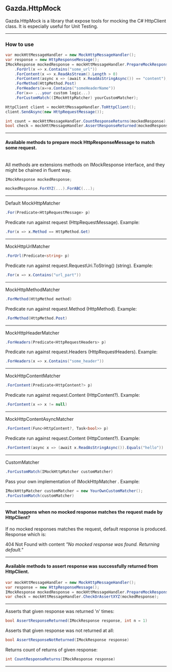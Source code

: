 ﻿## Gazda.HttpMock

Gazda.HttpMock is a library that expose tools for mocking the C# HttpClient class.
It is especially useful for Unit Testing.


---

### How to use

```csharp
var mockHttMessageHandler = new MockHttpMessageHandler();
var response = new HttpResponseMessage();
IMockResponse mockedResponse = mockHttMessageHandler.PrepareMockResponse(response)
    .ForUrl(x => x.Contains("some_url"))
    .ForContent(x => x.ReadAsStream().Length > 0)
    .ForContent(async x => (await x.ReadAsStringAsync()) == "content");
    .ForMethod(HttpMethod.Post)
    .ForHeaders(x=>x.Contains("someHeaderName"))
    .For(x=> ...your custom logic...)
    .ForCustomMatch((IMockHttpMatcher) yourCustomMatcher);

HttpClient client = mockHttMessageHandler.ToHttpClient();
client.SendAsync(new HttpRequestMessage());

int count = mockHttMessageHandler.CountResponseReturns(mockedResponse);
bool check = mockHttMessageHandler.AssertResponseReturned(mockedResponse, 2);

```

---

#### Available methods to prepare mock HttpResponseMessage to match some request.

\
All methods are extensions methods on IMockResponse interface, and they might be chained in fluent way.

```csharp
IMockResponse mockedResponse;

mockedResponse.ForXYZ(...).ForABC(...);
```

---

Default MockHttpMatcher

```csharp
.For(Predicate<HttpRequestMessage> p)
```

Predicate run against request (HttpRequestMessage). Example:

```csharp
.For(x => x.Method == HttpMethod.Get)
```

---
MockHttpUrlMatcher

```csharp
.ForUrl(Predicate<string> p)
```

Predicate run against request.RequestUri.ToString() (string). Example:

```csharp
.For(x => x.Contains("url_part"))
```

---
MockHttpMethodMatcher

```csharp
.ForMethod(HttpMethod method)
```

Predicate run against request.Method (HttpMethod). Example:

```csharp
.ForMethod(HttpMethod.Post)
```

---
MockHttpHeaderMatcher

```csharp
.ForHeaders(Predicate<HttpRequestHeaders> p)
```

Predicate run against request.Headers (HttpRequestHeaders). Example:

```csharp
.ForHeaders(x => x.Contains("some_header"))
```

---
MockHttpContentMatcher

```csharp
.ForContent(Predicate<HttpContent?> p)
```

Predicate run against request.Content (HttpContent?). Example:

```csharp
.ForContent(x => x != null)
```

---
MockHttpContentAsyncMatcher

```csharp
.ForContent(Func<HttpContent?, Task<bool>> p)
```

Predicate run against request.Content (HttpContent?). Example:

```csharp
.ForContent(async x => (await x.ReadAsStringAsync()).Equals("hello"))
```

---
CustomMatcher

```csharp
.ForCustomMatch(IMockHttpMatcher customMatcher)
```

Pass your own implementation of IMockHttpMatcher . Example:

```csharp
IMockHttpMatcher customMatcher = new YourOwnCustomMatcher();
.ForCustomMatch(customMatcher)
```

---

#### What happens when no mocked response matches the request made by HttpClient?

If no mocked responses matches the request, default response is produced.  
Response which is:

404 Not Found with content
_"No mocked response was found. Returning default."_

---

#### Available methods to assert response was successfully returned from HttpClient.

```csharp
var mockHttMessageHandler = new MockHttpMessageHandler();
var response = new HttpResponseMessage();
IMockResponse mockedResponse = mockHttMessageHandler.PrepareMockResponse(response)
var check = mockHttMessageHandler.CheckOrAssertXYZ(mockedResponse);
```

---

Asserts that given response was returned 'n' times:

```csharp
bool AssertResponseReturned(IMockResponse response, int n = 1)
```

Asserts that given response was not returned at all:

```csharp
bool AssertResponseNotReturned(IMockResponse response)
```

Returns count of returns of given response:

```csharp
int CountResponseReturns(IMockResponse response)
```

---
